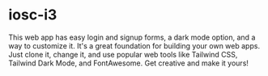 # iosc-i3
This web app has easy login and signup forms, a dark mode option, and a way to customize it. It's a great foundation for building your own web apps. Just clone it, change it, and use popular web tools like Tailwind CSS, Tailwind Dark Mode, and FontAwesome. Get creative and make it yours!
